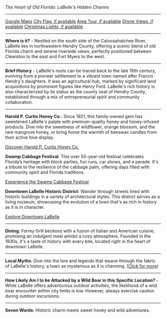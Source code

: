 *The Heart of Old Florida: LaBelle's Hidden Charms*

---

[Google Maps](https://www.google.com/maps/place/Labelle,+FL/data=!3m1!1e3)
[City Flag, if available](https://www.google.com/search?tbm=isch&q=Labelle+FL+Flag+Picture)
[Area Tour, if available](https://www.youtube.com/results?search_query=Labelle+FL+4k+tour)
[Drone Views, if available](https://www.youtube.com/results?search_query=Labelle+FL+4k+drone)
[Christmas Lights, if available](https://www.youtube.com/results?search_query=Labelle+FL+christmas+lights&sp=CAI%253D)

---

**Where is it?** - Nestled on the south side of the Caloosahatchee River, LaBelle lies in northwestern Hendry County, offering a scenic blend of old Florida charm and serene riverside views, perfectly positioned between Clewiston to the east and Fort Myers to the west.

---

**Brief History** - LaBelle's roots can be traced back to the late 19th century, evolving from a pioneer settlement to a vibrant town named after Francis Hendry's daughters. It was an agricultural hub, marked by significant land acquisitions by prominent figures like Henry Ford. LaBelle's rich history is also characterized by its status as the county seat of Hendry County, established through a mix of entrepreneurial spirit and community collaboration.

---

**Harold P. Curtis Honey Co.**: Since 1921, this family-owned gem has sweetened LaBelle's palate with premium-quality honey and honey-infused products. Dive into the sweetness of wildflower, orange blossom, and the rare mangrove honey, or bring home the warmth of beeswax candles from their active hive display.

[Discover Harold P. Curtis Honey Co.](https://www.youtube.com/results?search_query=Labelle+FL+Harold+P.+Curtis+Honey+Co.)

**Swamp Cabbage Festival**: This over 50-year-old festival celebrates Florida’s heritage with block parties, fun runs, car shows, and a parade. It's a tribute to the resilience of the cabbage palm, offering days filled with community spirit and Florida traditions.

[Experience the Swamp Cabbage Festival](https://www.youtube.com/results?search_query=Labelle+FL+Swamp+Cabbage+Festival)

**Downtown LaBelle Historic District**: Wander through streets lined with historic buildings in a variety of architectural styles. This district serves as a living museum, showcasing the evolution of a town that's as rich in history as it is in character.

[Explore Downtown LaBelle](https://www.youtube.com/results?search_query=Labelle+FL+Downtown+Historic+District)

---

**Dining**: Forrey Grill beckons with a fusion of Italian and American cuisine, promising an indulgent meal amidst a cozy atmosphere. Founded in the 1930s, it's a taste of history with every bite, located right in the heart of downtown LaBelle.

---

**Local Myths**: Dive into the lore and legends that weave through the fabric of LaBelle's history, a town as mysterious as it is charming. ([Click for more](https://www.google.com/search?q=Labelle+FL+local+myths))

---

**How Likely Am I to be Attacked by a Wild Boar in this Specific Location?** - While LaBelle offers adventurous outdoor activities, the likelihood of a wild boar encounter within city limits is low. However, always exercise caution during outdoor excursions.

---

**Seven Words**: Historic charm meets sweet honey and wild adventures.